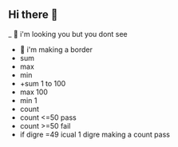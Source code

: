 ## Hi there 👋

<!--
**zhewkar/zhewkar** is a ✨ _special_ ✨ repository because its `README.md` (this file) appears on your GitHub profile.

Here are some ideas to get you started:

- 🔭 I’m currently working on ...
- 🌱 I’m currently learning ...
- 👯 I’m looking to collaborate on ...
- 🤔 I’m looking for help with ...
- 💬 Ask me about ...
- 📫 How to reach me: ...
- 😄 Pronouns: ...
- ⚡ Fun fact: ...
-->
_ 👀 i'm looking you but you dont see 
- 🧵 i'm making a border
- sum
- max
- min
- +sum 1 to 100
- max 100
- min 1
- count
- count <=50 pass
- count >=50 fail
- if digre =49 icual 1 digre making a count pass
